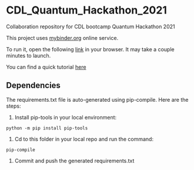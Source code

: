 # CDL_Quantum_Hackathon_2021
Collaboration repository for CDL bootcamp Quantum Hackathon 2021

This project uses [mybinder.org](https://mybinder.readthedocs.io/en/latest/introduction.html) online service.

To run it, open the following [link](https://mybinder.org/v2/gh/olegxtend/CDL_Quantum_Hackathon_2021/HEAD) in your browser. It may take a couple minutes to launch.

You can find a quick tutorial [here](https://the-turing-way.netlify.app/reproducible-research/renv/renv-binder.html)

## Dependencies
The requirements.txt file is auto-generated using pip-compile. Here are the steps:

1. Install pip-tools in your local environment:
```
python -m pip install pip-tools
```
1. Cd to this folder in your local repo and run the command:
```
pip-compile
```
1. Commit and push the generated requirements.txt
